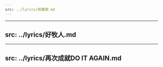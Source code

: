 ```yaml
---
src: ../lyrics/和撒那.md
---
```

---
src: ../lyrics/好牧人.md
---
---
src: ../lyrics/再次成就DO IT AGAIN.md
---
